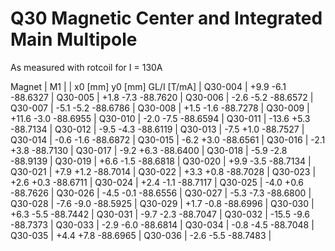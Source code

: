 Q30 Magnetic Center and Integrated Main Multipole
=================================================

As measured with rotcoil for I = 130A

Magnet  |             M1               |
        | x0 [mm]  y0 [mm] GL/I [T/mA] |
Q30-004 |    +9.9     -6.1   -88.6327  |
Q30-005 |    +1.8     -7.3   -88.7620  |
Q30-006 |    -2.6     -5.2   -88.6572  |
Q30-007 |    -5.1     -5.2   -88.6786  |
Q30-008 |    +1.5     -1.6   -88.7278  |
Q30-009 |   +11.6     -3.0   -88.6955  |
Q30-010 |    -2.0     -7.5   -88.6594  |
Q30-011 |   -13.6     +5.3   -88.7134  |
Q30-012 |    -9.5     -4.3   -88.6119  |
Q30-013 |    -7.5     +1.0   -88.7527  |
Q30-014 |    -0.6     -1.6   -88.6872  |
Q30-015 |    -6.2     +3.0   -88.6561  |
Q30-016 |    -2.1     +3.8   -88.7130  |
Q30-017 |    -9.2     +6.3   -88.6400  |
Q30-018 |    -5.9     -2.8   -88.9139  |
Q30-019 |    +6.6     -1.5   -88.6818  |
Q30-020 |    +9.9     -3.5   -88.7134  |
Q30-021 |    +7.9     +1.2   -88.7014  |
Q30-022 |    +3.3     +0.8   -88.7028  |
Q30-023 |    +2.6     +0.3   -88.6711  |
Q30-024 |    +2.4     -1.1   -88.7117  |
Q30-025 |    -4.0     +0.6   -88.7626  |
Q30-026 |    -4.5     -0.1   -88.6556  |
Q30-027 |    -5.3     -7.3   -88.6800  |
Q30-028 |    -7.6     -9.0   -88.5925  |
Q30-029 |    +1.7     -0.8   -88.6996  |
Q30-030 |    +6.3     -5.5   -88.7442  |
Q30-031 |    -9.7     -2.3   -88.7047  |
Q30-032 |   -15.5     -9.6   -88.7373  |
Q30-033 |    -2.9     -6.0   -88.6814  |
Q30-034 |    -0.8     -4.5   -88.7048  |
Q30-035 |    +4.4     +7.8   -88.6965  |
Q30-036 |    -2.6     -5.5   -88.7483  |
